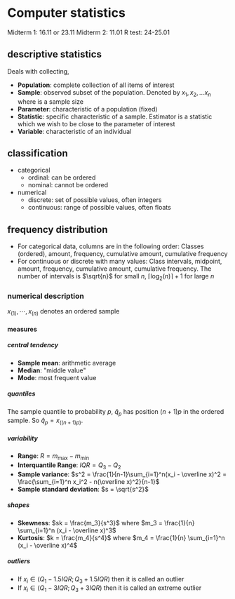 # Computer statistics

Midterm 1: 16.11 or 23.11
Midterm 2: 11.01
R test: 24-25.01

## descriptive statistics

Deals with collecting,

- **Population**: complete collection of all items of interest
- **Sample**: observed subset of the population. Denoted by $x_1, x_2, \dots x_n$ where is a sample size
- **Parameter**: characteristic of a population (fixed)
- **Statistic**: specific characteristic of a sample. Estimator is a statistic which we wish to be close to the parameter of interest
- **Variable**: characteristic of an individual

## classification

- categorical
  - ordinal: can be ordered
  - nominal: cannot be ordered
- numerical
  - discrete: set of possible values, often integers
  - continuous: range of possible values, often floats

## frequency distribution

- For categorical data, columns are in the following order: Classes (ordered), amount, frequency, cumulative amount, cumulative frequency
- For continuous or discrete with many values: Class intervals, midpoint, amount, frequency, cumulative amount, cumulative frequency. The number of intervals is $\sqrt{n}$ for small $n$, $\lceil\log_2(n)\rceil + 1$ for large $n$

### numerical description

$x_{(1)}, \cdots, x_{(n)}$ denotes an ordered sample

#### measures

##### central tendency

- **Sample mean**: arithmetic average
- **Median**: "middle value"
- **Mode**: most frequent value

##### quantiles

The sample quantile to probability $p$, $\hat q_p$ has position $(n+1)p$ in the ordered sample. So $\hat q_p = x_{((n+1)p)}$.

##### variability

- **Range**: $R = m_{\max} - m_{\min}$
- **Interquantile Range**: $IQR = Q_3 - Q_2$
- **Sample variance**: $s^2 = \frac{1}{n-1}\sum_{i=1}^n(x_i - \overline x)^2 = \frac{\sum_{i=1}^n x_i^2 - n(\overline x)^2}{n-1}$
- **Sample standard deviation**: $s = \sqrt{s^2}$

##### shapes

- **Skewness**: $sk = \frac{m_3}{s^3}$ where $m_3 = \frac{1}{n} \sum_{i=1}^n (x_i - \overline x)^3$
- **Kurtosis**: $k = \frac{m_4}{s^4}$ where $m_4 = \frac{1}{n} \sum_{i=1}^n (x_i - \overline x)^4$

##### outliers

- If $x_i \in (Q_1 - 1.5IQR; Q_3 + 1.5IQR)$ then it is called an outlier
- If $x_i \in (Q_1 - 3IQR; Q_3 + 3IQR)$ then it is called an extreme outlier
